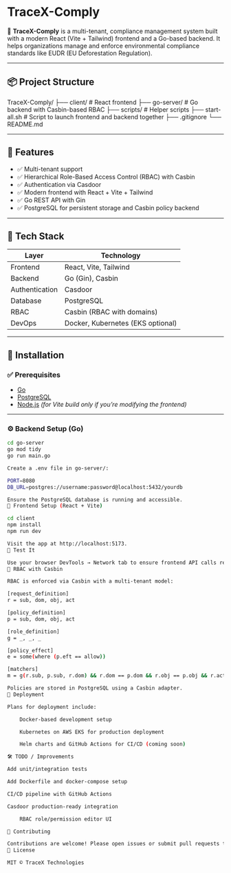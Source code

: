 # TraceX-Comply

🌿 **TraceX-Comply** is a multi-tenant, compliance management system built with a modern React (Vite + Tailwind) frontend and a Go-based backend. It helps organizations manage and enforce environmental compliance standards like EUDR (EU Deforestation Regulation).

---

## 📦 Project Structure

TraceX-Comply/
├── client/ # React frontend
├── go-server/ # Go backend with Casbin-based RBAC
├── scripts/ # Helper scripts
├── start-all.sh # Script to launch frontend and backend together
├── .gitignore
└── README.md


---

## 🚀 Features

- ✅ Multi-tenant support
- ✅ Hierarchical Role-Based Access Control (RBAC) with Casbin
- ✅ Authentication via Casdoor
- ✅ Modern frontend with React + Vite + Tailwind
- ✅ Go REST API with Gin
- ✅ PostgreSQL for persistent storage and Casbin policy backend

---

## 🧰 Tech Stack

| Layer         | Technology              |
|---------------|--------------------------|
| Frontend      | React, Vite, Tailwind    |
| Backend       | Go (Gin), Casbin         |
| Authentication| Casdoor                  |
| Database      | PostgreSQL               |
| RBAC          | Casbin (RBAC with domains) |
| DevOps        | Docker, Kubernetes (EKS optional) |

---

## 📂 Installation

### ✅ Prerequisites

- [Go](https://golang.org/doc/install)
- [PostgreSQL](https://www.postgresql.org/)
- [Node.js](https://nodejs.org/) *(for Vite build only if you’re modifying the frontend)*

---

### ⚙️ Backend Setup (Go)

```bash
cd go-server
go mod tidy
go run main.go

Create a .env file in go-server/:

PORT=8080
DB_URL=postgres://username:password@localhost:5432/yourdb

Ensure the PostgreSQL database is running and accessible.
🎨 Frontend Setup (React + Vite)

cd client
npm install
npm run dev

Visit the app at http://localhost:5173.
🧪 Test It

Use your browser DevTools → Network tab to ensure frontend API calls reach the Go backend (localhost:8080).
🔐 RBAC with Casbin

RBAC is enforced via Casbin with a multi-tenant model:

[request_definition]
r = sub, dom, obj, act

[policy_definition]
p = sub, dom, obj, act

[role_definition]
g = _, _, _

[policy_effect]
e = some(where (p.eft == allow))

[matchers]
m = g(r.sub, p.sub, r.dom) && r.dom == p.dom && r.obj == p.obj && r.act == p.act

Policies are stored in PostgreSQL using a Casbin adapter.
🚢 Deployment

Plans for deployment include:

    Docker-based development setup

    Kubernetes on AWS EKS for production deployment

    Helm charts and GitHub Actions for CI/CD (coming soon)

🛠️ TODO / Improvements

Add unit/integration tests

Add Dockerfile and docker-compose setup

CI/CD pipeline with GitHub Actions

Casdoor production-ready integration

    RBAC role/permission editor UI

🤝 Contributing

Contributions are welcome! Please open issues or submit pull requests to collaborate.
📄 License

MIT © TraceX Technologies
